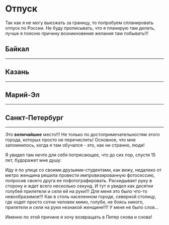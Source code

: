 # Отпуск
Так как я не могу выезжать за границу, то попробуем спланировать отпуск по России. Не буду прописывать, что я планирую там делать, лучше я поясню причину возникновения желания там побывать!!!

## Байкал 
___

## Казань
___

## Марий-Эл
___

## Санкт-Петербург
___
Это **величайшее** место!!! Не только по достопримечательностям этого города, которых просто не перечислить! Основное, что мне запомнилось, когда я там обучался - это, как ни странно, люди!

Я увидел там нечто для себя потрясающее, что до сих пор, спустя 15 лет, будоражет мне душу: 

Иду я по улице со своими друзьями-студентами, как вижу, недалеко от метро женщина решила провести импровизированную фотосессию, попросив своего друга ее пофотографировать. Раскидывает руку в сторону и ждет всего несколько секунд. И тут я увидел как десятки голубей прилетели и сели ей на руки!!! Для меня это было что-то невообразимое!!! Как в столь населенном городе, северной столицу, где ходят просто сотни человек мимо, голуби, не боясь никого, прилетели и сели на руки незнакой женщине!!!! У меня не было слов...

Именно по этой причине я хочу возвращать в Питер снова и снова!
